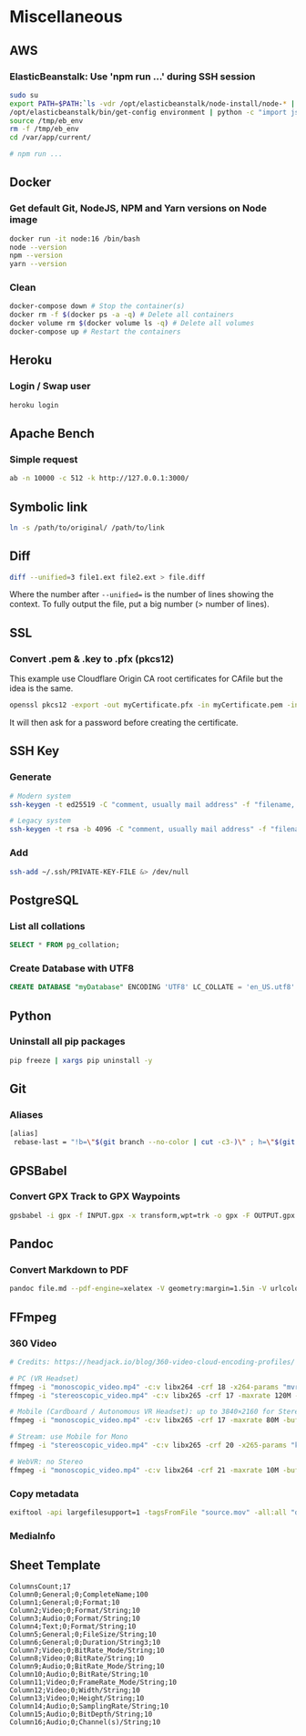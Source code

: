 # Miscellaneous

## AWS

### ElasticBeanstalk: Use 'npm run ...' during SSH session

```bash
sudo su
export PATH=$PATH:`ls -vdr /opt/elasticbeanstalk/node-install/node-* | head -1`/bin
/opt/elasticbeanstalk/bin/get-config environment | python -c "import json,sys; obj=json.load(sys.stdin); f = open('/tmp/eb_env', 'w'); f.write('\n'.join(map(lambda x: 'export ' + x[0] + '=' + x[1], obj.iteritems())))"
source /tmp/eb_env
rm -f /tmp/eb_env
cd /var/app/current/

# npm run ...
```

## Docker

### Get default Git, NodeJS, NPM and Yarn versions on Node image

```bash
docker run -it node:16 /bin/bash
node --version
npm --version
yarn --version
```

### Clean

```bash
docker-compose down # Stop the container(s)
docker rm -f $(docker ps -a -q) # Delete all containers
docker volume rm $(docker volume ls -q) # Delete all volumes
docker-compose up # Restart the containers
```

## Heroku

### Login / Swap user

```bash
heroku login
```

## Apache Bench

### Simple request

```bash
ab -n 10000 -c 512 -k http://127.0.0.1:3000/
```

## Symbolic link

```bash
ln -s /path/to/original/ /path/to/link
```

## Diff

```bash
diff --unified=3 file1.ext file2.ext > file.diff
```

Where the number after `--unified=` is the number of lines showing the context. To fully output the file, put a big number (> number of lines).

## SSL

### Convert .pem & .key to .pfx (pkcs12)

This example use Cloudflare Origin CA root certificates for CAfile but the idea is the same.

```bash
openssl pkcs12 -export -out myCertificate.pfx -in myCertificate.pem -inkey myCertificate.key -CAfile origin_ca_rsa_root.pem
```

It will then ask for a password before creating the certificate.

## SSH Key

### Generate

```bash
# Modern system
ssh-keygen -t ed25519 -C "comment, usually mail address" -f "filename, usually username-Platform"

# Legacy system
ssh-keygen -t rsa -b 4096 -C "comment, usually mail address" -f "filename, usually username-Platform"
```

### Add

```bash
ssh-add ~/.ssh/PRIVATE-KEY-FILE &> /dev/null
```

## PostgreSQL

### List all collations

```sql
SELECT * FROM pg_collation;
```

### Create Database with UTF8

```sql
CREATE DATABASE "myDatabase" ENCODING 'UTF8' LC_COLLATE = 'en_US.utf8' LC_CTYPE = 'en_US.utf8' TEMPLATE template0;
```

## Python

### Uninstall all pip packages

```bash
pip freeze | xargs pip uninstall -y
```

## Git

### Aliases

```bash
[alias]
 rebase-last = "!b=\"$(git branch --no-color | cut -c3-)\" ; h=\"$(git rev-parse $b)\" ; echo \"Current branch: $b $h\" ; c=\"$(git rev-parse $b)\" ; echo \"Recreating $b branch with initial commit $c ...\" ; git checkout --orphan new-start $c ; git commit -C $c ; git rebase --onto new-start $c $b ; git branch -d new-start ; git gc"
```

## GPSBabel

### Convert GPX Track to GPX Waypoints

```bash
gpsbabel -i gpx -f INPUT.gpx -x transform,wpt=trk -o gpx -F OUTPUT.gpx
```

## Pandoc

### Convert Markdown to PDF

```bash
pandoc file.md --pdf-engine=xelatex -V geometry:margin=1.5in -V urlcolor=blue -o file.pdf
```

## FFmpeg

### 360 Video

```bash
# Credits: https://headjack.io/blog/360-video-cloud-encoding-profiles/

# PC (VR Headset)
ffmpeg -i "monoscopic_video.mp4" -c:v libx264 -crf 18 -x264-params "mvrange=511" -maxrate 120M -bufsize 150M -vf "scale=5760x2880" -pix_fmt yuv420p -c:a aac -b:a 192k -r 30 -movflags faststart "monoscopic_output.mp4"
ffmpeg -i "stereoscopic_video.mp4" -c:v libx265 -crf 17 -maxrate 120M -bufsize 150M -vf "scale=4096x4096" -pix_fmt yuv420p -c:a aac -b:a 192k -r 30 -movflags faststart "stereoscopic_output.mp4"

# Mobile (Cardboard / Autonomous VR Headset): up to 3840×2160 for Stereo
ffmpeg -i "monoscopic_video.mp4" -c:v libx265 -crf 17 -maxrate 80M -bufsize 100M -vf "scale=4096x2048" -pix_fmt yuv420p -c:a aac -b:a 192k -r 30 -movflags faststart "monoscopic_output.mp4"

# Stream: use Mobile for Mono
ffmpeg -i "stereoscopic_video.mp4" -c:v libx265 -crf 20 -x265-params "keyint=60:min-keyint=60" -maxrate 25M -bufsize 35M -vf "scale=3840x2160" -pix_fmt yuv420p -c:a aac -b:a 192k -r 30 -g 60 "stereoscopic_output.mp4"

# WebVR: no Stereo
ffmpeg -i "monoscopic_video.mp4" -c:v libx264 -crf 21 -maxrate 10M -bufsize 15M -vf "scale=1920x1080" -pix_fmt yuv420p -c:a aac -b:a 192k -r 30 -g 60 -keyint_min 60 "monoscopic_output.mp4"
```

### Copy metadata

```bash
exiftool -api largefilesupport=1 -tagsFromFile "source.mov" -all:all "destination.mp4"
```

### MediaInfo

## Sheet Template

```csv
ColumnsCount;17
Column0;General;0;CompleteName;100
Column1;General;0;Format;10
Column2;Video;0;Format/String;10
Column3;Audio;0;Format/String;10
Column4;Text;0;Format/String;10
Column5;General;0;FileSize/String;10
Column6;General;0;Duration/String3;10
Column7;Video;0;BitRate_Mode/String;10
Column8;Video;0;BitRate/String;10
Column9;Audio;0;BitRate_Mode/String;10
Column10;Audio;0;BitRate/String;10
Column11;Video;0;FrameRate_Mode/String;10
Column12;Video;0;Width/String;10
Column13;Video;0;Height/String;10
Column14;Audio;0;SamplingRate/String;10
Column15;Audio;0;BitDepth/String;10
Column16;Audio;0;Channel(s)/String;10
```
